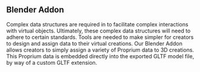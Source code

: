 ## Blender Addon


Complex data structures are required in to facilitate complex interactions with virtual objects.  Ultimately, these complex data structures will need to adhere to certain standards.  Tools are needed to make simpler for creators to design and assign data to their virtual creations.   Our Blender Addon allows creators to simply assign a variety of Proprium data to 3D creations.  This Proprium data is embedded directly into the exported GLTF model file, by way of a custom GLTF extension. 

